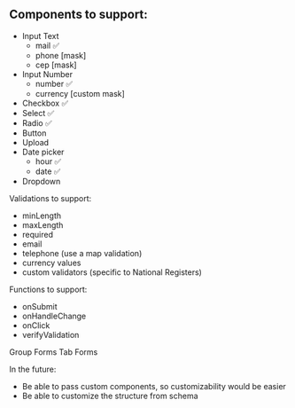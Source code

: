 ## Components to support:
- Input Text 
  - mail ✅
  - phone [mask]
  - cep [mask]
- Input Number
  - number ✅
  - currency [custom mask]
- Checkbox ✅
- Select ✅
- Radio ✅
- Button
- Upload
- Date picker 
  - hour ✅
  - date ✅
- Dropdown

Validations to support: 
- minLength
- maxLength
- required 
- email 
- telephone (use a map validation)
- currency values
- custom validators (specific to National Registers)

Functions to support: 
- onSubmit
- onHandleChange
- onClick
- verifyValidation

Group Forms 
Tab Forms


In the future: 
- Be able to pass custom components, so customizability would be easier
- Be able to customize the structure from schema
